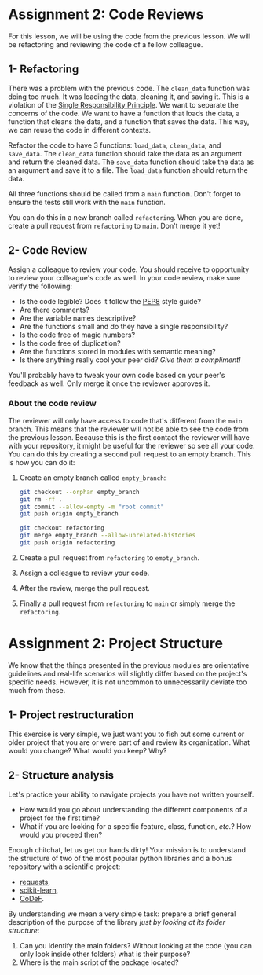 # Assignment 2: Code Reviews

For this lesson, we will be using the code from the previous lesson. We will be refactoring and reviewing the code of a fellow colleague.

## 1- Refactoring

There was a problem with the previous code. The `clean_data` function was doing too much. It was loading the data, cleaning it, and saving it. This is a violation of the [Single Responsibility Principle](https://en.wikipedia.org/wiki/Single-responsibility_principle). We want to separate the concerns of the code. We want to have a function that loads the data, a function that cleans the data, and a function that saves the data. This way, we can reuse the code in different contexts.

Refactor the code to have 3 functions: `load_data`, `clean_data`, and `save_data`. The `clean_data` function should take the data as an argument and return the cleaned data. The `save_data` function should take the data as an argument and save it to a file. The `load_data` function should return the data.

All three functions should be called from a `main` function. Don't forget to ensure the tests still work with the `main` function.

You can do this in a new branch called `refactoring`. When you are done, create a pull request from `refactoring` to `main`. Don't merge it yet!

## 2- Code Review

Assign a colleague to review your code. You should receive to opportunity to review your colleague's code as well. In your code review, make sure verify the following:

- Is the code legible? Does it follow the [PEP8](https://www.python.org/dev/peps/pep-0008/) style guide?
- Are there comments?
- Are the variable names descriptive?
- Are the functions small and do they have a single responsibility?
- Is the code free of magic numbers?
- Is the code free of duplication?
- Are the functions stored in modules with semantic meaning?
- Is there anything really cool your peer did? _Give them a compliment!_

You'll probably have to tweak your own code based on your peer's feedback as well. Only merge it once the reviewer approves it.

### About the code review

The reviewer will only have access to code that's different from the `main` branch. This means that the reviewer will not be able to see the code from the previous lesson. Because this is the first contact the reviewer will have with your repository, it might be useful for the reviewer so see all your code. You can do this by creating a second pull request to an empty branch. This is how you can do it:

1. Create an empty branch called `empty_branch`:

    ```bash
    git checkout --orphan empty_branch
    git rm -rf .
    git commit --allow-empty -m "root commit"
    git push origin empty_branch

    git checkout refactoring
    git merge empty_branch --allow-unrelated-histories
    git push origin refactoring
    ```

2. Create a pull request from `refactoring` to `empty_branch`.
3. Assign a colleague to review your code.
4. After the review, merge the pull request.
5. Finally a pull request from `refactoring` to `main` or simply merge the `refactoring`.


# Assignment 2: Project Structure

We know that the things presented in the previous modules are orientative guidelines and real-life scenarios will slightly differ based on the project's specific needs. However, it is not uncommon to unnecessarily deviate too much from these.

## 1- Project restructuration

This exercise is very simple, we just want you to fish out some current or older project that you are or were part of and review its organization. What would you change? What would you keep? Why? 


## 2- Structure analysis

Let's practice your ability to navigate projects you have not written yourself. 
- How would you go about understanding the different components of a project for the first time? 
- What if you are looking for a specific feature, class, function, _etc._? How would you proceed then?

Enough chitchat, let us get our hands dirty! Your mission is to understand the structure of two of the most popular python libraries and a bonus repository with a scientific project:
- [requests](https://github.com/psf/requests/tree/main),
- [scikit-learn](https://github.com/scikit-learn/scikit-learn/tree/main),
- [CoDeF](https://github.com/qiuyu96/CoDeF/tree/main). 

By understanding we mean a very simple task: prepare a brief general description of the purpose of the library _just by looking at its folder structure_:

1. Can you identify the main folders? Without looking at the code (you can only look inside other folders) what is their purpose?
2.  Where is the main script of the package located? 
